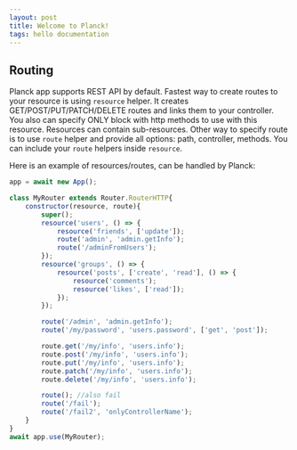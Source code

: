```yaml
---
layout: post
title: Welcome to Planck!
tags: hello documentation
---
```

## Routing

Planck app supports REST API by default. Fastest way to create routes to your resource is using ```resource``` helper. It creates GET/POST/PUT/PATCH/DELETE routes and links them to your controller. You also can specify ONLY block with http methods to use with this resource. Resources can contain sub-resources.
Other way to specify route is to use ```route``` helper and provide all options: path, controller, methods. You can include your ```route``` helpers inside ```resource```.

Here is an example of resources/routes, can be handled by Planck:

```javascript
app = await new App();

class MyRouter extends Router.RouterHTTP{
    constructor(resource, route){
        super();
        resource('users', () => {
            resource('friends', ['update']);
            route('admin', 'admin.getInfo');
            route('/adminFromUsers');
        });
        resource('groups', () => {
            resource('posts', ['create', 'read'], () => {
                resource('comments');
                resource('likes', ['read']);
            });
        });

        route('/admin', 'admin.getInfo');
        route('/my/password', 'users.password', ['get', 'post']);

        route.get('/my/info', 'users.info');
        route.post('/my/info', 'users.info');
        route.put('/my/info', 'users.info');
        route.patch('/my/info', 'users.info');
        route.delete('/my/info', 'users.info');

        route(); //also fail
        route('/fail');
        route('/fail2', 'onlyControllerName');
    }
}
await app.use(MyRouter);
```

<!--more-->
